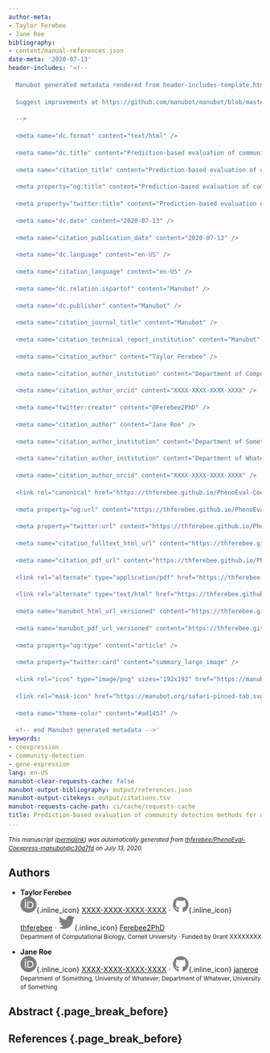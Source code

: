 ```yaml
---
author-meta:
- Taylor Ferebee
- Jane Roe
bibliography:
- content/manual-references.json
date-meta: '2020-07-13'
header-includes: '<!--

  Manubot generated metadata rendered from header-includes-template.html.

  Suggest improvements at https://github.com/manubot/manubot/blob/master/manubot/process/header-includes-template.html

  -->

  <meta name="dc.format" content="text/html" />

  <meta name="dc.title" content="Prediction-based evaluation of community detection methods for maize gene expression data" />

  <meta name="citation_title" content="Prediction-based evaluation of community detection methods for maize gene expression data" />

  <meta property="og:title" content="Prediction-based evaluation of community detection methods for maize gene expression data" />

  <meta property="twitter:title" content="Prediction-based evaluation of community detection methods for maize gene expression data" />

  <meta name="dc.date" content="2020-07-13" />

  <meta name="citation_publication_date" content="2020-07-13" />

  <meta name="dc.language" content="en-US" />

  <meta name="citation_language" content="en-US" />

  <meta name="dc.relation.ispartof" content="Manubot" />

  <meta name="dc.publisher" content="Manubot" />

  <meta name="citation_journal_title" content="Manubot" />

  <meta name="citation_technical_report_institution" content="Manubot" />

  <meta name="citation_author" content="Taylor Ferebee" />

  <meta name="citation_author_institution" content="Department of Computational Biology, Cornell University" />

  <meta name="citation_author_orcid" content="XXXX-XXXX-XXXX-XXXX" />

  <meta name="twitter:creator" content="@Ferebee2PhD" />

  <meta name="citation_author" content="Jane Roe" />

  <meta name="citation_author_institution" content="Department of Something, University of Whatever" />

  <meta name="citation_author_institution" content="Department of Whatever, University of Something" />

  <meta name="citation_author_orcid" content="XXXX-XXXX-XXXX-XXXX" />

  <link rel="canonical" href="https://thferebee.github.io/PhenoEval-Coexpress-manubot/" />

  <meta property="og:url" content="https://thferebee.github.io/PhenoEval-Coexpress-manubot/" />

  <meta property="twitter:url" content="https://thferebee.github.io/PhenoEval-Coexpress-manubot/" />

  <meta name="citation_fulltext_html_url" content="https://thferebee.github.io/PhenoEval-Coexpress-manubot/" />

  <meta name="citation_pdf_url" content="https://thferebee.github.io/PhenoEval-Coexpress-manubot/manuscript.pdf" />

  <link rel="alternate" type="application/pdf" href="https://thferebee.github.io/PhenoEval-Coexpress-manubot/manuscript.pdf" />

  <link rel="alternate" type="text/html" href="https://thferebee.github.io/PhenoEval-Coexpress-manubot/v/c30d7fd12ee6ae73235d645d224134258c050eed/" />

  <meta name="manubot_html_url_versioned" content="https://thferebee.github.io/PhenoEval-Coexpress-manubot/v/c30d7fd12ee6ae73235d645d224134258c050eed/" />

  <meta name="manubot_pdf_url_versioned" content="https://thferebee.github.io/PhenoEval-Coexpress-manubot/v/c30d7fd12ee6ae73235d645d224134258c050eed/manuscript.pdf" />

  <meta property="og:type" content="article" />

  <meta property="twitter:card" content="summary_large_image" />

  <link rel="icon" type="image/png" sizes="192x192" href="https://manubot.org/favicon-192x192.png" />

  <link rel="mask-icon" href="https://manubot.org/safari-pinned-tab.svg" color="#ad1457" />

  <meta name="theme-color" content="#ad1457" />

  <!-- end Manubot generated metadata -->'
keywords:
- coexpression
- community-detection
- gene-expression
lang: en-US
manubot-clear-requests-cache: false
manubot-output-bibliography: output/references.json
manubot-output-citekeys: output/citations.tsv
manubot-requests-cache-path: ci/cache/requests-cache
title: Prediction-based evaluation of community detection methods for maize gene expression data
...
```







<small><em>
This manuscript
([permalink](https://thferebee.github.io/PhenoEval-Coexpress-manubot/v/c30d7fd12ee6ae73235d645d224134258c050eed/))
was automatically generated
from [thferebee/PhenoEval-Coexpress-manubot@c30d7fd](https://github.com/thferebee/PhenoEval-Coexpress-manubot/tree/c30d7fd12ee6ae73235d645d224134258c050eed)
on July 13, 2020.
</em></small>

## Authors



+ **Taylor Ferebee**<br>
    ![ORCID icon](images/orcid.svg){.inline_icon}
    [XXXX-XXXX-XXXX-XXXX](https://orcid.org/XXXX-XXXX-XXXX-XXXX)
    · ![GitHub icon](images/github.svg){.inline_icon}
    [thferebee](https://github.com/thferebee)
    · ![Twitter icon](images/twitter.svg){.inline_icon}
    [Ferebee2PhD](https://twitter.com/Ferebee2PhD)<br>
  <small>
     Department of Computational Biology, Cornell University
     · Funded by Grant XXXXXXXX
  </small>

+ **Jane Roe**<br>
    ![ORCID icon](images/orcid.svg){.inline_icon}
    [XXXX-XXXX-XXXX-XXXX](https://orcid.org/XXXX-XXXX-XXXX-XXXX)
    · ![GitHub icon](images/github.svg){.inline_icon}
    [janeroe](https://github.com/janeroe)<br>
  <small>
     Department of Something, University of Whatever; Department of Whatever, University of Something
  </small>



## Abstract {.page_break_before}




## References {.page_break_before}

<!-- Explicitly insert bibliography here -->
<div id="refs"></div>
